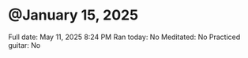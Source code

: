 # @January 15, 2025

Full date: May 11, 2025 8:24 PM
Ran today: No
Meditated: No
Practiced guitar: No